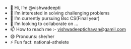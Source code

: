 - 👋 Hi, I’m @vishwadeepti
- 👀 I’m interested in solving challenging problems
- 🌱 I’m currently pursuing Bsc CS(Final year)
- 💞️ I’m looking to collaborate on ...
- 📫 How to reach me :- vishwadeeptichavan@gamil.com
- 😄 Pronouns: she/her
- ⚡ Fun fact: national-athelete

<!---
vishwadeepti/vishwadeepti is a ✨ special ✨ repository because its `README.md` (this file) appears on your GitHub profile.
You can click the Preview link to take a look at your changes.
--->
